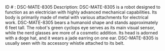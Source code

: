 ID # : DSC-MATE-8305
Description: DSC-MATE-8305 is a robot designed to function as an electrician with highly advanced mechanical capabilities. Its body is primarily made of metal with various attachments for electrical work. DSC-MATE-8305 bears a humanoid shape and stands approximately 6 feet tall. The robot's green cyclops eye serves as its main visual sensor, while the nerd glasses are more of a cosmetic addition. Its head is adorned with a doge hat, and it wears a jade earring on one ear. DSC-MATE-8305 is usually seen with its accessory whistle attached to its belt.